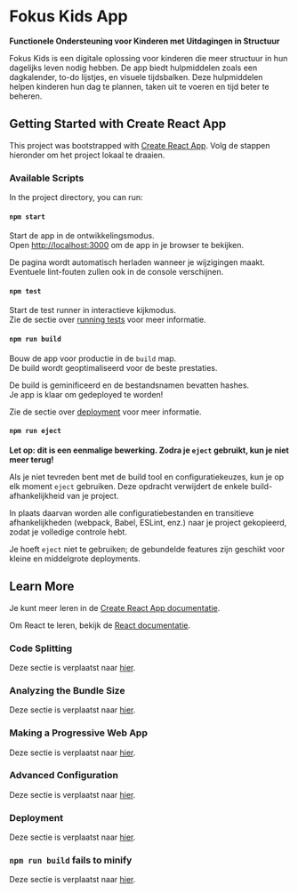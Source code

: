 # Fokus Kids App
**Functionele Ondersteuning voor Kinderen met Uitdagingen in Structuur**

Fokus Kids is een digitale oplossing voor kinderen die meer structuur in hun dagelijks leven nodig hebben. De app biedt hulpmiddelen zoals een dagkalender, to-do lijstjes, en visuele tijdsbalken. Deze hulpmiddelen helpen kinderen hun dag te plannen, taken uit te voeren en tijd beter te beheren.

## Getting Started with Create React App

This project was bootstrapped with [Create React App](https://github.com/facebook/create-react-app). Volg de stappen hieronder om het project lokaal te draaien.

### Available Scripts

In the project directory, you can run:

#### `npm start`

Start de app in de ontwikkelingsmodus.\
Open [http://localhost:3000](http://localhost:3000) om de app in je browser te bekijken.

De pagina wordt automatisch herladen wanneer je wijzigingen maakt.\
Eventuele lint-fouten zullen ook in de console verschijnen.

#### `npm test`

Start de test runner in interactieve kijkmodus.\
Zie de sectie over [running tests](https://facebook.github.io/create-react-app/docs/running-tests) voor meer informatie.

#### `npm run build`

Bouw de app voor productie in de `build` map.\
De build wordt geoptimaliseerd voor de beste prestaties.

De build is geminificeerd en de bestandsnamen bevatten hashes.\
Je app is klaar om gedeployed te worden!

Zie de sectie over [deployment](https://facebook.github.io/create-react-app/docs/deployment) voor meer informatie.

#### `npm run eject`

**Let op: dit is een eenmalige bewerking. Zodra je `eject` gebruikt, kun je niet meer terug!**

Als je niet tevreden bent met de build tool en configuratiekeuzes, kun je op elk moment `eject` gebruiken. Deze opdracht verwijdert de enkele build-afhankelijkheid van je project.

In plaats daarvan worden alle configuratiebestanden en transitieve afhankelijkheden (webpack, Babel, ESLint, enz.) naar je project gekopieerd, zodat je volledige controle hebt.

Je hoeft `eject` niet te gebruiken; de gebundelde features zijn geschikt voor kleine en middelgrote deployments.

## Learn More

Je kunt meer leren in de [Create React App documentatie](https://facebook.github.io/create-react-app/docs/getting-started).

Om React te leren, bekijk de [React documentatie](https://reactjs.org/).

### Code Splitting

Deze sectie is verplaatst naar [hier](https://facebook.github.io/create-react-app/docs/code-splitting).

### Analyzing the Bundle Size

Deze sectie is verplaatst naar [hier](https://facebook.github.io/create-react-app/docs/analyzing-the-bundle-size).

### Making a Progressive Web App

Deze sectie is verplaatst naar [hier](https://facebook.github.io/create-react-app/docs/making-a-progressive-web-app).

### Advanced Configuration

Deze sectie is verplaatst naar [hier](https://facebook.github.io/create-react-app/docs/advanced-configuration).

### Deployment

Deze sectie is verplaatst naar [hier](https://facebook.github.io/create-react-app/docs/deployment).

### `npm run build` fails to minify

Deze sectie is verplaatst naar [hier](https://facebook.github.io/create-react-app/docs/troubleshooting#npm-run-build-fails-to-minify).
